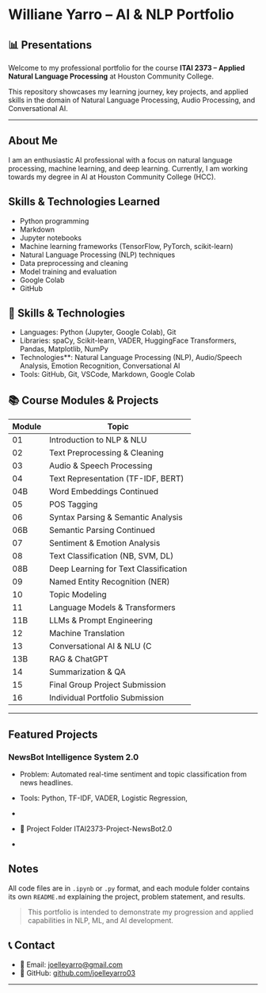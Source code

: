 # Williane Yarro – AI & NLP Portfolio

## 📊 Presentations

Welcome to my professional portfolio for the course **ITAI 2373 – Applied Natural Language Processing** at Houston Community College.

This repository showcases my learning journey, key projects, and applied skills in the domain of Natural Language Processing, Audio Processing, and Conversational AI.

---


## About Me
I am an enthusiastic AI professional with a focus on natural language processing, machine learning, and deep learning. 
Currently, I am working towards my degree in AI at Houston Community College (HCC).

## Skills & Technologies Learned
- Python programming
- Markdown
- Jupyter notebooks
- Machine learning frameworks (TensorFlow, PyTorch, scikit-learn)
- Natural Language Processing (NLP) techniques
- Data preprocessing and cleaning
- Model training and evaluation
- Google Colab
- GitHub





## 🔧 Skills & Technologies

- Languages: Python (Jupyter, Google Colab), Git
- Libraries: spaCy, Scikit-learn, VADER, HuggingFace Transformers, Pandas, Matplotlib, NumPy
- Technologies**: Natural Language Processing (NLP), Audio/Speech Analysis, Emotion Recognition, Conversational AI
- Tools: GitHub, Git, VSCode, Markdown, Google Colab
## 📚 Course Modules & Projects

| Module | Topic                                  |              
|--------|----------------------------------------|
| 01     | Introduction to NLP & NLU              |                                  
| 02     | Text Preprocessing & Cleaning          |                                  
| 03     | Audio & Speech Processing              |                              
| 04     | Text Representation (TF-IDF, BERT)     |                                 
| 04B    | Word Embeddings Continued              |                                
| 05     | POS Tagging                            |                                  
| 06     | Syntax Parsing & Semantic Analysis     |                                  
| 06B    | Semantic Parsing Continued             |                                    
| 07     | Sentiment & Emotion Analysis           |                           
| 08     | Text Classification (NB, SVM, DL)      | 
| 08B    | Deep Learning for Text Classification  | 
| 09     | Named Entity Recognition (NER)         | 
| 10     | Topic Modeling                         |
| 11     | Language Models & Transformers         | 
| 11B    | LLMs & Prompt Engineering              |                                   
| 12     | Machine Translation                    
| 13     | Conversational AI & NLU (C
| 13B    | RAG & ChatGPT                          |
| 14     | Summarization & QA                     | 
| 15     | Final Group Project Submission         | 
| 16     | Individual Portfolio Submission        | 

---



## Featured Projects

### NewsBot Intelligence System 2.0
- Problem: Automated real-time sentiment and topic classification from news headlines.
- Tools: Python, TF-IDF, VADER, Logistic Regression, 

- 
- 🔗 Project Folder ITAI2373-Project-NewsBot2.0

- 
## Notes

All code files are in `.ipynb` or `.py` format, and each module folder contains its own `README.md` explaining the project, problem statement, and results.

> This portfolio is intended to demonstrate my progression and applied capabilities in NLP, ML, and AI development. 



## 📞 Contact

- 📧 Email: joelleyarro@gmail.com  
- 💼 GitHub: [github.com/joelleyarro03](https://github.com/joelleyarro03)


---



